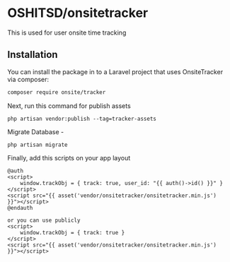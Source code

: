 # OSHITSD/onsitetracker
This is used for user onsite time tracking

## Installation

You can install the package in to a Laravel project that uses OnsiteTracker via composer:

```bash
composer require onsite/tracker
```

Next, run this command for publish assets

```console
php artisan vendor:publish --tag=tracker-assets
```

Migrate Database -
```console
php artisan migrate
```

Finally, add this scripts on your app layout

```
@auth
<script>
    window.trackObj = { track: true, user_id: "{{ auth()->id() }}" }
</script>
<script src="{{ asset('vendor/onsitetracker/onsitetracker.min.js') }}"></script>
@endauth

or you can use publicly
<script>
    window.trackObj = { track: true }
</script>
<script src="{{ asset('vendor/onsitetracker/onsitetracker.min.js') }}"></script>
```
